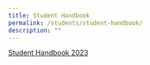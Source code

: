 ```yaml
---
title: Student Handbook
permalink: /students/student-handbook/
description: ""
---
```


[Student Handbook 2023](/files/2023_SAJC_Student_Handbook_final.pdf)